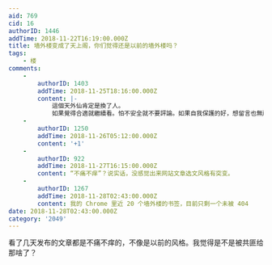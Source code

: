 ```yaml
---
aid: 769
cid: 16
authorID: 1446
addTime: 2018-11-22T16:19:00.000Z
title: 墙外楼变成了天上阁，你们觉得还是以前的墙外楼吗？
tags:
    - 楼
comments:
    -
        authorID: 1403
        addTime: 2018-11-25T18:16:00.000Z
        content: |-
            這個天外仙肯定是換了人。  
            如果覺得合適就繼續看。怕不安全就不要評論。如果自我保護的好，想留言也無所謂。
    -
        authorID: 1250
        addTime: 2018-11-26T05:12:00.000Z
        content: '+1'
    -
        authorID: 922
        addTime: 2018-11-27T16:15:00.000Z
        content: “不痛不痒”？说实话，没感觉出来网站文章选文风格有突变。
    -
        authorID: 1267
        addTime: 2018-11-28T02:43:00.000Z
        content: 我的 Chrome 里近 20 个墙外楼的书签，目前只剩一个未被 404
date: 2018-11-28T02:43:00.000Z
category: '2049'
---
```


看了几天发布的文章都是不痛不痒的，不像是以前的风格。我觉得是不是被共匪给那啥了？
